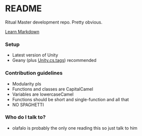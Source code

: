 # README #

Ritual Master development repo. Pretty obvious.

[Learn Markdown](https://bitbucket.org/tutorials/markdowndemo)

### Setup ###

* Latest version of Unity
* Geany (plus [Unity.cs.tags](https://github.com/DThought/geany-tags/tree/master/unity)) recommended

### Contribution guidelines ###

* Modularity pls
* Functions and classes are CapitalCamel
* Variables are lowercaseCamel
* Functions should be short and single-function and all that
* NO SPAGHETTI

### Who do I talk to? ###

* olafalo is probably the only one reading this so just talk to him